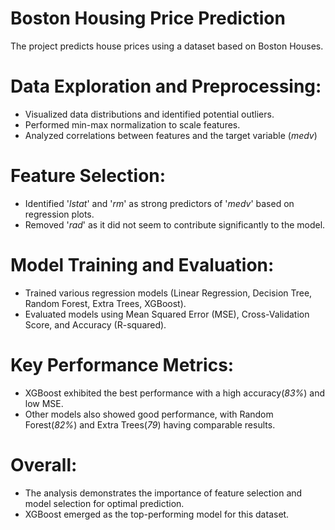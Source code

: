 # Boston Housing Price Prediction
The project predicts house prices using a dataset based on Boston Houses.

# Data Exploration and Preprocessing:
   -  Visualized data distributions and identified potential outliers.
   -  Performed min-max normalization to scale features.
   -  Analyzed correlations between features and the target variable (*medv*)

# Feature Selection:
   -  Identified '*lstat*' and '*rm*' as strong predictors of '*medv*' based on regression plots.
   -  Removed '*rad*' as it did not seem to contribute significantly to the model.

# Model Training and Evaluation:
   -  Trained various regression models (Linear Regression, Decision Tree, Random Forest, Extra Trees, XGBoost).
   -  Evaluated models using Mean Squared Error (MSE), Cross-Validation Score, and Accuracy (R-squared).

# Key Performance Metrics:
   -  XGBoost exhibited the best performance with a high accuracy(*83%*) and low MSE.
   -  Other models also showed good performance, with Random Forest(*82%*) and Extra Trees(*79*) having comparable results.

# Overall:
   - The analysis demonstrates the importance of feature selection and model selection for optimal prediction.
   - XGBoost emerged as the top-performing model for this dataset.
